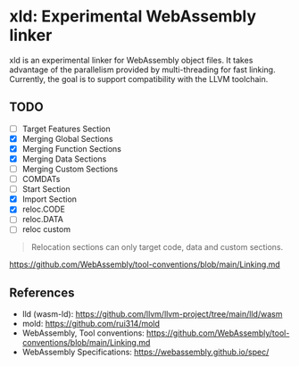 # xld: Experimental WebAssembly linker

xld is an experimental linker for WebAssembly object files.
It takes advantage of the parallelism provided by multi-threading for fast linking. Currently, the goal is to support compatibility with the LLVM toolchain.

## TODO

- [ ] Target Features Section
- [x] Merging Global Sections
- [x] Merging Function Sections
- [x] Merging Data Sections
- [ ] Merging Custom Sections
- [ ] COMDATs
- [ ] Start Section
- [x] Import Section
- [x] reloc.CODE
- [ ] reloc.DATA
- [ ] reloc custom

> Relocation sections can only target code, data and custom sections.

https://github.com/WebAssembly/tool-conventions/blob/main/Linking.md

## References

- lld (wasm-ld): https://github.com/llvm/llvm-project/tree/main/lld/wasm
- mold: https://github.com/rui314/mold
- WebAssembly, Tool conventions: https://github.com/WebAssembly/tool-conventions/blob/main/Linking.md
- WebAssembly Specifications: https://webassembly.github.io/spec/
